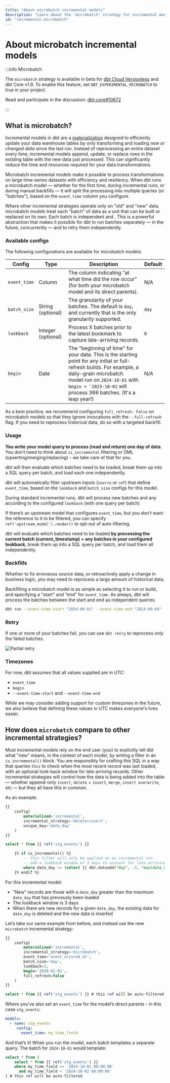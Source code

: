 ```yaml
---
title: "About microbatch incremental models"
description: "Learn about the 'microbatch' strategy for incremental models."
id: "incremental-microbatch"
---
```


# About microbatch incremental models <Lifecycle status="beta" />

:::info Microbatch

The `microbatch` strategy is available in beta for [dbt Cloud Versionless](/docs/dbt-versions/upgrade-dbt-version-in-cloud#versionless) and dbt Core v1.9. To enable this feature,  set `DBT_EXPERIMENTAL_MICROBATCH` to true in your project.

Read and participate in the discussion: [dbt-core#10672](https://github.com/dbt-labs/dbt-core/discussions/10672)

:::

## What is microbatch?

Incremental models in dbt are a [materialization](/docs/build/materializations) designed to efficiently update your data warehouse tables by only transforming and loading _new or changed data_ since the last run. Instead of reprocessing an entire dataset every time, incremental models append, update, or replace rows in the existing table with the new data just processed. This can significantly reduce the time and resources required for your data transformations.

Microbatch incremental models make it possible to process transformations on large time-series datasets with efficiency and resiliency. When dbt runs a microbatch model — whether for the first time, during incremental runs, or during manual backfills — it will split the processing into multiple queries (or "batches"), based on the `event_time` column you configure.

Where other incremental strategies operate only on "old" and "new" data, microbatch models treat each "batch" of data as a unit that can be built or replaced on its own. Each batch is independent and <Term id="idempotent" />. This is a powerful abstraction that makes it possible for dbt to run batches separately — in the future, concurrently — and to retry them independently.

### Available configs

The following configurations are available for microbatch models:

| Config   | Type | Description   | Default |
|----------|------|---------------|---------|
| `event_time` | Column             | The column indicating "at what time did the row occur" (for both your microbatch model and its direct parents).          | N/A     |
| `batch_size` | String (optional)  | The granularity of your batches. The default is `day`, and currently that is the only granularity supported.             | `day`   |
| `lookback`   | Integer (optional) | Process X batches prior to the latest bookmark to capture late-arriving records.                                         | `0`     |
| `begin`      | Date    | The "beginning of time" for your data. This is the starting point for any initial or full-refresh builds. For example, a daily-grain microbatch model run on `2024-10-01` with `begin = '2023-10-01` will process 366 batches. (It's a leap year!)        | N/A     |

<Lightbox src="/img/docs/building-a-dbt-project/microbatch/event_time.png" title="The event_time column configures the real-world time of this record"/>

As a best practice, we recommend configuring `full_refresh: False` on microbatch models so that they ignore invocations with the `--full-refresh` flag. If you need to reprocess historical data, do so with a targeted backfill.

### Usage

**You write your model query to process (read and return) one day of data**. You don’t need to think about `is_incremental` filtering or DML (upserting/merging/replacing) - we take care of that for you.

dbt will then evaluate which batches need to be loaded, break them up into a SQL query per batch, and load each one independently.

dbt will automatically filter upstream inputs (`source` or `ref`) that define `event_time`, based on the `lookback` and `batch_size` configs for this model.

During standard incremental runs, dbt will process new batches and any according to the configured `lookback` (with one query per batch)
    
<Lightbox src="/img/docs/building-a-dbt-project/microbatch/microbatch_lookback.png" title="Configure a lookback to reprocess additional batches during standard incremental runs"/>

If there’s an upstream model that configures `event_time`, but you *don’t* want the reference to it to be filtered, you can specify `ref('upstream_model').render()` to opt-out of auto-filtering.

dbt will evaluate which batches need to be loaded **by processing the current batch (current_timestamp) + any batches in your configured lookback**, break them up into a SQL query per batch, and load them all independently. 

### Backfills

Whether to fix erroneous source data, or retroactively apply a change in business logic, you may need to reprocess a large amount of historical data.

Backfilling a microbatch model is as simple as selecting it to run or build, and specifying a "start" and "end" for `event_time`. As always, dbt will process the batches between the start and end as independent queries.

```bash
dbt run --event-time-start "2024-09-01" --event-time-end "2024-09-04"
```

<Lightbox src="/img/docs/building-a-dbt-project/microbatch/microbatch_backfill.png" title="Configure a lookback to reprocess additional batches during standard incremental runs"/>

### Retry

If one or more of your batches fail, you can use `dbt retry` to reprocess _only_ the failed batches.

![Partial retry](https://github.com/user-attachments/assets/f94c4797-dcc7-4875-9623-639f70c97b8f)

### Timezones

For now, dbt assumes that all values supplied are in UTC:

- `event_time`
- `begin`
- `--event-time-start` and `--event-time-end`

While we may consider adding support for custom timezones in the future, we also believe that defining these values in UTC makes everyone's lives easier.

## How does `microbatch` compare to other incremental strategies?

Most incremental models rely on the end user (you) to explicitly tell dbt what "new" means, in the context of each model, by writing a filter in an `is_incremental()` block. You are responsibly for crafting this SQL in a way that queries `this` to check when the most recent record was last loaded, with an optional look-back window for late-arriving records. Other incremental strategies will control _how_ the data is being added into the table — whether append-only `insert`, `delete` + `insert`, `merge`, `insert overwrite`, etc — but they all have this in common.

As an example:

```sql
{{
    config(
        materialized='incremental',
        incremental_strategy='delete+insert',
        unique_key='date_day'
    )
}}

select * from {{ ref('stg_events') }}

    {% if is_incremental() %}
        -- this filter will only be applied on an incremental run
        -- add a lookback window of 3 days to account for late-arriving records
        where date_day >= (select {{ dbt.dateadd("day", -3, "max(date_day)") }} from {{ this }})  
    {% endif %}

```

For this incremental model:

- "New" records are those with a `date_day` greater than the maximum `date_day` that has previously been loaded
- The lookback window is 3 days
- When there are new records for a given `date_day`, the existing data for `date_day` is deleted and the new data is inserted

Let’s take our same example from before, and instead use the new `microbatch` incremental strategy:

```sql
{{
    config(
        materialized='incremental',
        incremental_strategy='microbatch',
        event_time='event_occured_at',
        batch_size='day',
        lookback=3,
        begin='2020-01-01',
        full_refresh=false
    )
}}

select * from {{ ref('stg_events') }} # this ref will be auto-filtered
```

Where you’ve also set an `event_time` for the model’s direct parents - in this case `stg_events`:

```yaml
models:
  - name: stg_events
     config:
       event_time: my_time_field
```

And that’s it! When you run the model, each batch templates a separate query. The batch for `2024-10-01` would template:

```sql
select * from (
    select * from {{ ref('stg_events') }}
    where my_time_field >= '2024-10-01 00:00:00'
      and my_time_field < '2024-10-02 00:00:00'
) # this ref will be auto-filtered
```
